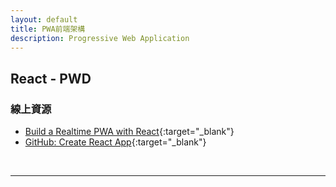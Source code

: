 ```yaml
---
layout: default
title: PWA前端架構
description: Progressive Web Application
---
```


## React - PWD

### 線上資源

* [Build a Realtime PWA with React](https://medium.com/better-programming/build-a-realtime-pwa-with-react-99e7b0fd3270){:target="_blank"}
* [GitHub: Create React App](https://github.com/facebook/create-react-app){:target="_blank"}


<br>

---

<br>